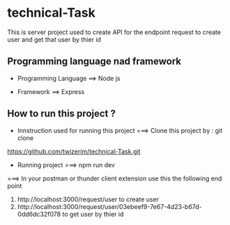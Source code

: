 # technical-Task
This is server project used to create API for the endpoint request to create user and get that user by thier id

## Programming language nad framework

* Programming Language ==> Node js

* Framework ==> Express

## How to run this project ?

* Innstruction used for running this project
===> Clone this project by : git clone 

 https://github.com/twizerim/technical-Task.git

 * Running project
 ===> npm run dev

 ===> In your postman or thunder client extension use this the following end point
  1. http://localhost:3000/request/user  to create user
  2. http://localhost:3000/request/user/03ebeef9-7e67-4d23-b67d-0dd6dc32f078  to get user by thier id



  
